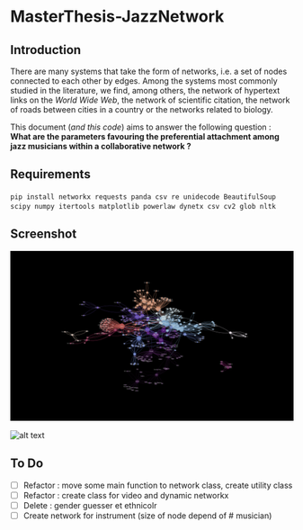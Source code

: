 # MasterThesis-JazzNetwork

## Introduction

There are many systems that take the form of networks, i.e. a set of nodes connected to each other by edges.
Among the systems most commonly studied in the literature, we find, among others, the network of hypertext
links on the *World Wide Web*, the network of scientific citation, the network of roads between cities in a country
or the networks related to biology.

This document (*and this code*) aims to answer the following question : **What are the parameters favouring the preferential attachment among jazz
musicians within a collaborative network ?**

## Requirements
`pip install networkx requests panda csv re unidecode BeautifulSoup scipy numpy itertools matplotlib powerlaw dynetx csv cv2 glob nltk`


## Screenshot

![alt text](https://raw.githubusercontent.com/jbaudru/MasterThesis-JazzNetwork/main/data/pictures/community.png)

![alt text](https://raw.githubusercontent.com/jbaudru/MasterThesis-JazzNetwork/main/data/pictures/community1.png)


## To Do
- [ ] Refactor : move some main function to network class, create utility class
- [ ] Refactor : create class for video and dynamic networkx
- [ ] Delete : gender guesser et ethnicolr
- [ ] Create network for instrument (size of node depend of # musician)

